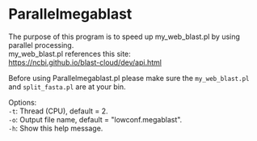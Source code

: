 # Parallelmegablast  
  
The purpose of this program is to speed up my\_web\_blast.pl by using parallel processing.  
my\_web\_blast.pl references this site:  
<https://ncbi.github.io/blast-cloud/dev/api.html>  

Before using Parallelmegablast.pl please make sure the `my_web_blast.pl` and `split_fasta.pl` are at your bin.  
  
Options:  
`-t`:       Thread (CPU), default = 2.  
`-o`:       Output file name, default = "lowconf.megablast".   
`-h`:       Show this help message.  


